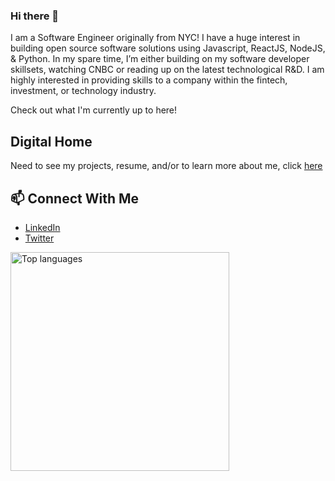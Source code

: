 <!-- Headline -->
### Hi there 👋
<!-- Text Under Headline -->
I am a Software Engineer originally from NYC! I have a huge interest in building open source software solutions using Javascript, ReactJS, NodeJS, & Python. In my spare time, I’m either building on my software developer skillsets, watching CNBC or reading up on the latest technological R&D. I am highly interested in providing skills to a company within the fintech, investment, or technology industry. 

Check out what I'm currently up to here!
<!-- Link To My Main Site -->
## Digital Home
Need to see my projects, resume, and/or to learn more about me, click [here]()
<!-- Other Links I Want To Share With Viewers -->
## 📫 Connect With Me
- [LinkedIn](https://www.linkedin.com/in/skippharaoh/)
- [Twitter](https://twitter.com/SKIP_Pharaoh)

<!-- Most Used Languages Infograph then Tools & Languages -->
<a href="https://github.com/SkipPharaoh">
  <img align="left" width="350" src="https://github-readme-stats.vercel.app/api/top-langs/?username=SkipPharaoh&layout=compact&theme=react" alt="Top languages" />
</a>
<!--
**SkipPharaoh/SkipPharaoh** is a ✨ _special_ ✨ repository because its `README.md` (this file) appears on your GitHub profile.

Here are some ideas to get you started:

- 🔭 I’m currently working on ...
- 🌱 I’m currently learning ...
- 👯 I’m looking to collaborate on ...
- 🤔 I’m looking for help with ...
- 💬 Ask me about ...
- 📫 How to reach me: ...
- 😄 Pronouns: ...
- ⚡ Fun fact: ...
-->
